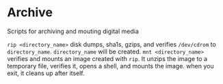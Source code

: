 # Archive
Scripts for archiving and mouting digital media

`rip <directory_name>` disk dumps, sha1s, gzips, and verifies `/dev/cdrom` to `directory_name`. `directory_name` will be created.
`mnt <directory_name>` verifies and mounts an image created with `rip`. It unzips the image to a temporary file, verifies it, opens a shell, and mounts the image. when you exit, it cleans up after itself.
